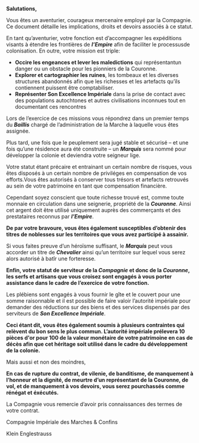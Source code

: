 **Salutations,**

Vous êtes un aventurier, courageux mercenaire employé par la Compagnie. Ce document détaille les implications, droits et devoirs associés à ce statut.

En tant qu’aventurier, votre fonction est d’accompagner les expéditions visants à étendre les frontières de ***l’Empire*** afin de faciliter le processusde colonisation. En outre, votre mission est triple:

- **Occire les engeances et lever les maledictions** qui représentantun danger ou un obstacle pour les pionniers de la Couronne.
- **Explorer et cartographier les ruines**, les tombeaux et les diverses structures abandonnés afin que les richesses et les artefacts qu’ils contiennent puissent être comptabiliser.
- **Représenter Son Excellence Impériale** dans la prise de contact avec des populations autochtones et autres civilisations inconnues tout en documentant ces rencontres

Lors de l’exercice de ces missions vous répondrez dans un premier temps du ***Baillis*** chargé de l’administration de la Marche à laquelle vous êtes assignée.

Plus tard, une fois que le peuplement sera jugé stable et sécurisé – et une fois qu’une résidence aura été construite – un ***Marquis*** sera nommé pour développer la colonie et deviendra votre seigneur lige.

Votre statut étant précaire et entrainant un certain nombre de risques, vous êtes disposés à un certain nombre de priviléges en compensation de vos efforts.Vous êtes autorisés à conserver tous trésors et artefacts retrouvés au sein de votre patrimoine en tant que compensation financière.

Cependant soyez conscient que toute richesse trouvé est, comme toute monnaie en circulation dans une seignerie, propriété de la ***Couronne***. Ainsi cet argent doit être utilisé uniquement auprès des commerçants et des prestataires reconnus par ***l’Empire***.

**De par votre bravoure, vous êtes également susceptibles d’obtenir des titres de noblesses sur les territoires que vous avez participé à assainir.**

Si vous faites preuve d’un héroïsme suffisant, le ***Marquis*** peut vous accorder un titre de ***Chevalier*** ainsi qu’un territoire sur lequel vous serez alors autorisé à batîr une forteresse.

**Enfin, votre statut de serviteur de la *Compagnie* et donc de la *Couronne*, les serfs et artisans que vous croisez sont engagés à vous porter assistance dans le cadre de l’exercice de votre fonction.**

Les plébiens sont engagés à vous fournir le gîte et le couvert pour une somme raisonnable et il est possible de faire valoir l’autorité impériale pour demander des réductions sur des biens et des services dispensés par des serviteurs de ***Son Excellence Impériale***.

**Ceci étant dit, vous êtes également soumis à plusieurs contraintes qui relèvent du bon sens le plus commun. L’autorité impériale prélevera 10 pièces d'or pour 100 de la valeur monétaire de votre patrimoine en cas de décès afin que cet héritage soit utilisé dans le cadre du développement de la colonie.**

Mais aussi et non des moindres,

**En cas de rupture du contrat, de vilenie, de banditisme, de manquement à l’honneur et la dignité, de meurtre d’un représentant de la Couronne, de vol, et de manquement à vos devoirs, vous serez pourchassés comme rénégat et éxécutés.**

La Compagnie vous remercie d’avoir pris connaissances des termes de votre contrat.

Compagnie Impériale des Marches & Confins

Klein Englestrauss
